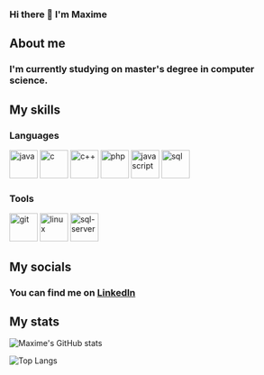 ### Hi there 👋   I'm Maxime

## About me
### I'm currently studying on master's degree in computer science.

## My skills
<h3 align="left">Languages</h3>
<p>
   <img src="https://icongr.am/devicon/java-original-wordmark.svg?size=58&color=currentColor" alt="java" width="50" height="50"/>
   <img src="https://img.icons8.com/color/452/c-programming.png" alt="c" width="50" height="50"/>
   <img src="https://icongr.am/devicon/cplusplus-original.svg?size=58&color=currentColor" alt="c++" width="50" height="50"/>
   <img src="https://cdn-icons-png.flaticon.com/512/919/919830.png" alt="php" width="50" height="50"/>
   <img src="https://icongr.am/devicon/javascript-original.svg?size=128&color=currentColor" alt="javascript" width="50" height="50"/>
   <img src="https://cdn-icons-png.flaticon.com/512/4248/4248443.png" alt="sql" width="50" height="50"/>
</p>

<h3 align="left">Tools</h3>
<p>
   <img src="https://icongr.am/devicon/git-original-wordmark.svg?size=58&color=currentColor" alt="git" width="50" height="50"/>
   <img src="https://cdn-icons-png.flaticon.com/512/226/226772.png" alt="linux" width="50" height="50"/>
   <img src="https://cdn-icons-png.flaticon.com/512/5968/5968364.png" alt="sql-server" width="50" height="50"/>
</p>



## My socials
### You can find me on [LinkedIn](https://www.linkedin.com/in/maxime-dupont01/)

## My stats
![Maxime's GitHub stats](https://github-readme-stats.vercel.app/api?username=maxime-dupont01&show_icons=true&theme=dark)
   
![Top Langs](https://github-readme-stats.vercel.app/api/top-langs/?username=maxime-dupont01&layout=compact&theme=dark)
